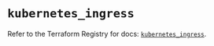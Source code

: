 # `kubernetes_ingress`

Refer to the Terraform Registry for docs: [`kubernetes_ingress`](https://registry.terraform.io/providers/hashicorp/kubernetes/2.35.0/docs/resources/ingress).
